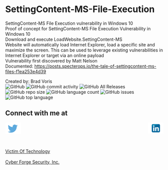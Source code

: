 # SettingContent-MS-File-Execution
SettingContent-MS File Execution vulnerability in Windows 10 <BR />
Proof of concept for SettingContent-MS File Execution Vulnerability in Windows 10 <BR />
Download and execute LoadWebsite.SettingContent-MS <BR />
Website will automatically load Internet Explorer, load a specific site and maximize the screen.
This can be used to leverage existing vulnerabilities in Internet Explorer or target via an online payload <BR />
Vulnerability first discovered by Matt Nelson  <BR />
Documented: https://posts.specterops.io/the-tale-of-settingcontent-ms-files-f1ea253e4d39

Created by: Brad Voris<BR />
<img alt="GitHub" src="https://img.shields.io/github/license/bvoris/SettingContent-MS-File-Execution">
<img alt="GitHub commit activity" src="https://img.shields.io/github/commit-activity/m/bvoris/SettingContent-MS-File-Execution">
<img alt="GitHub All Releases" src="https://img.shields.io/github/downloads/bvoris/SettingContent-MS-File-Execution/total">
<img alt="GitHub repo size" src="https://img.shields.io/github/repo-size/bvoris/SettingContent-MS-File-Execution">
<img alt="GitHub language count" src="https://img.shields.io/github/languages/count/bvoris/SettingContent-MS-File-Execution">
<img alt="GitHub issues" src="https://img.shields.io/github/issues/bvoris/SettingContent-MS-File-Execution">
<img alt="GitHub top language" src="https://img.shields.io/github/languages/top/bvoris/SettingContent-MS-File-Execution">




## Connect with me at

<a href="https://twitter.com/HMInfoSecViking?ref_src=twsrc%5Etfw"><IMG SRC="https://github.com/bvoris/bvoris/blob/master/twitter.jpg" WIDTH=10% HEIGHT=10% ALIGN=LEFT></a>

<a href="https://www.linkedin.com/in/brad-voris" target="_blank"><IMG SRC="https://github.com/bvoris/bvoris/blob/master/linkedin.png" WIDTH=10% HEIGHT=4% ALIGN=RIGHT></a>

<BR /><BR />
<BR /><BR />

<A HREF="https://www.victimoftechnology.com">Victim Of Technology<A />
<BR /><BR />
<A HREF="https://www.cyberforgesecurity.com">Cyber Forge Security, Inc.<A />
<BR /><BR />
